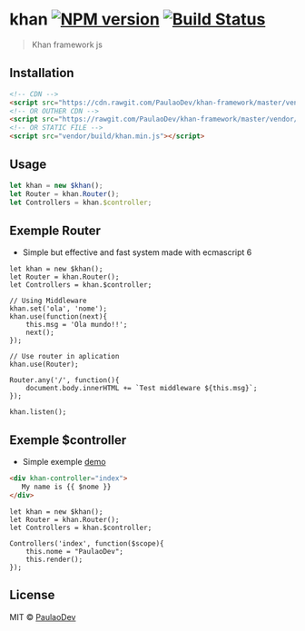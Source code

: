 # khan [![NPM version](https://badge.fury.io/js/khan.svg)](https://npmjs.org/package/khan) [![Build Status](https://travis-ci.org/github.com/khan.svg?branch=master)](https://travis-ci.org/github.com/khan)

> Khan framework js

## Installation

```html
<!-- CDN -->
<script src="https://cdn.rawgit.com/PaulaoDev/khan-framework/master/vendor/build/khan.min.js"></script>
<!-- OR OUTHER CDN -->
<script src="https://rawgit.com/PaulaoDev/khan-framework/master/vendor/build/khan.min.js"></script>
<!-- OR STATIC FILE -->
<script src="vendor/build/khan.min.js"></script>
```

## Usage

```js
let khan = new $khan();
let Router = khan.Router();
let Controllers = khan.$controller;
```

## Exemple Router
- Simple but effective and fast system made with ecmascript 6

```Js
let khan = new $khan();
let Router = khan.Router();
let Controllers = khan.$controller;

// Using Middleware
khan.set('ola', 'nome');
khan.use(function(next){
	this.msg = 'Ola mundo!!';
	next();
});

// Use router in aplication
khan.use(Router);

Router.any('/', function(){
    document.body.innerHTML += `Test middleware ${this.msg}`;
});

khan.listen();

```

## Exemple $controller
- Simple exemple [demo](https://gist.github.com/PaulaoDev/19ab5160dd772ddc25f9feb09e247429)

```html
<div khan-controller="index">
   My name is {{ $nome }}
</div>
```

```Js
let khan = new $khan();
let Router = khan.Router();
let Controllers = khan.$controller;

Controllers('index', function($scope){
    this.nome = "PaulaoDev";
    this.render();
});
```

## License

MIT © [PaulaoDev](jskhanframework@gmail.com)
